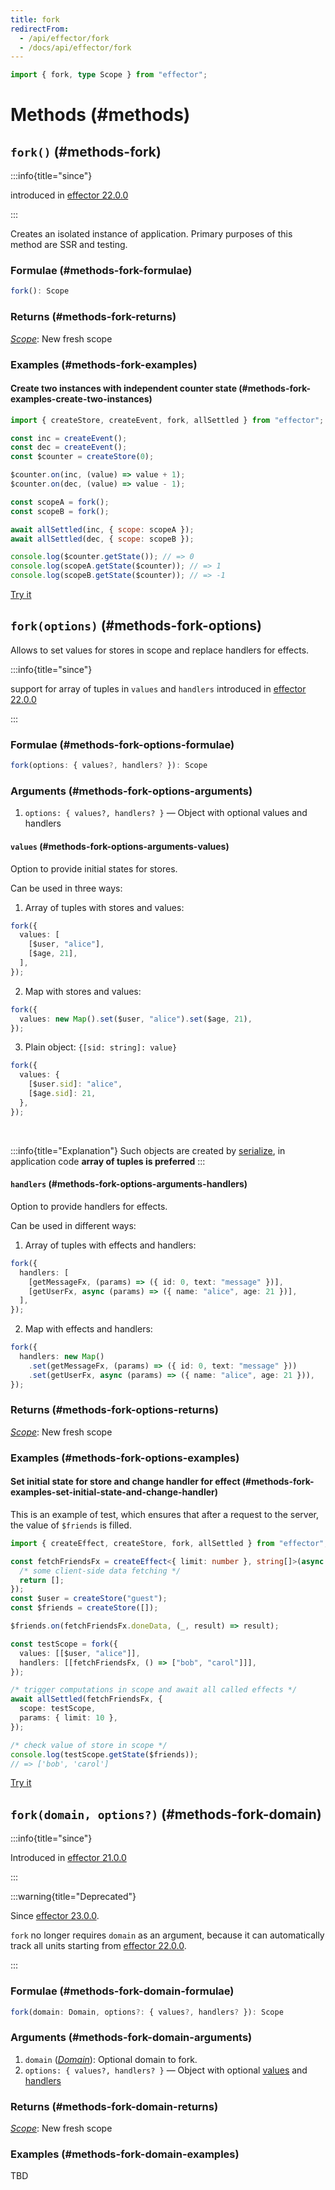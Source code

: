 ```yaml
---
title: fork
redirectFrom:
  - /api/effector/fork
  - /docs/api/effector/fork
---
```


```ts
import { fork, type Scope } from "effector";
```

# Methods (#methods)

## `fork()` (#methods-fork)

:::info{title="since"}

introduced in [effector 22.0.0](https://changelog.effector.dev/#effector-22-0-0)

:::

Creates an isolated instance of application.
Primary purposes of this method are SSR and testing.

### Formulae (#methods-fork-formulae)

```ts
fork(): Scope
```

### Returns (#methods-fork-returns)

[_Scope_](/en/api/effector/Scope): New fresh scope

### Examples (#methods-fork-examples)

#### Create two instances with independent counter state (#methods-fork-examples-create-two-instances)

```js
import { createStore, createEvent, fork, allSettled } from "effector";

const inc = createEvent();
const dec = createEvent();
const $counter = createStore(0);

$counter.on(inc, (value) => value + 1);
$counter.on(dec, (value) => value - 1);

const scopeA = fork();
const scopeB = fork();

await allSettled(inc, { scope: scopeA });
await allSettled(dec, { scope: scopeB });

console.log($counter.getState()); // => 0
console.log(scopeA.getState($counter)); // => 1
console.log(scopeB.getState($counter)); // => -1
```

[Try it](https://share.effector.dev/dBSC59h8)

## `fork(options)` (#methods-fork-options)

Allows to set values for stores in scope and replace handlers for effects.

:::info{title="since"}

support for array of tuples in `values` and `handlers` introduced in [effector 22.0.0](https://changelog.effector.dev/#effector-22-0-0)

:::

### Formulae (#methods-fork-options-formulae)

```ts
fork(options: { values?, handlers? }): Scope
```

### Arguments (#methods-fork-options-arguments)

1. `options: { values?, handlers? }` — Object with optional values and handlers

#### `values` (#methods-fork-options-arguments-values)

Option to provide initial states for stores.

Can be used in three ways:

1.  Array of tuples with stores and values:

```ts
fork({
  values: [
    [$user, "alice"],
    [$age, 21],
  ],
});
```

2.  Map with stores and values:

```ts
fork({
  values: new Map().set($user, "alice").set($age, 21),
});
```

3.  Plain object: `{[sid: string]: value}`

```ts
fork({
  values: {
    [$user.sid]: "alice",
    [$age.sid]: 21,
  },
});
```

<br />

:::info{title="Explanation"}
Such objects are created by [serialize](/en/api/effector/serialize), in application code **array of tuples is preferred**
:::

#### `handlers` (#methods-fork-options-arguments-handlers)

Option to provide handlers for effects.

Can be used in different ways:

1.  Array of tuples with effects and handlers:

```ts
fork({
  handlers: [
    [getMessageFx, (params) => ({ id: 0, text: "message" })],
    [getUserFx, async (params) => ({ name: "alice", age: 21 })],
  ],
});
```

2.  Map with effects and handlers:

```ts
fork({
  handlers: new Map()
    .set(getMessageFx, (params) => ({ id: 0, text: "message" }))
    .set(getUserFx, async (params) => ({ name: "alice", age: 21 })),
});
```

### Returns (#methods-fork-options-returns)

[_Scope_](/en/api/effector/Scope): New fresh scope

### Examples (#methods-fork-options-examples)

#### Set initial state for store and change handler for effect (#methods-fork-examples-set-initial-state-and-change-handler)

This is an example of test, which ensures that after a request to the server, the value of `$friends` is filled.

```ts
import { createEffect, createStore, fork, allSettled } from "effector";

const fetchFriendsFx = createEffect<{ limit: number }, string[]>(async ({ limit }) => {
  /* some client-side data fetching */
  return [];
});
const $user = createStore("guest");
const $friends = createStore([]);

$friends.on(fetchFriendsFx.doneData, (_, result) => result);

const testScope = fork({
  values: [[$user, "alice"]],
  handlers: [[fetchFriendsFx, () => ["bob", "carol"]]],
});

/* trigger computations in scope and await all called effects */
await allSettled(fetchFriendsFx, {
  scope: testScope,
  params: { limit: 10 },
});

/* check value of store in scope */
console.log(testScope.getState($friends));
// => ['bob', 'carol']
```

[Try it](https://share.effector.dev/gnNbGZuu)

## `fork(domain, options?)` (#methods-fork-domain)

:::info{title="since"}

Introduced in [effector 21.0.0](https://changelog.effector.dev/#effector-21-0-0)

:::

:::warning{title="Deprecated"}

Since [effector 23.0.0](https://changelog.effector.dev/#effector-23-0-0).

`fork` no longer requires `domain` as an argument, because it can automatically track all units starting from [effector 22.0.0](https://changelog.effector.dev/#effector-22-0-0).

:::

### Formulae (#methods-fork-domain-formulae)

```ts
fork(domain: Domain, options?: { values?, handlers? }): Scope
```

### Arguments (#methods-fork-domain-arguments)

1. `domain` ([_Domain_](/en/api/effector/Domain)): Optional domain to fork.
2. `options: { values?, handlers? }` — Object with optional [values](#methods-fork-options-arguments-values) and [handlers](#methods-fork-options-arguments-handlers)

### Returns (#methods-fork-domain-returns)

[_Scope_](/en/api/effector/Scope): New fresh scope

### Examples (#methods-fork-domain-examples)

TBD
